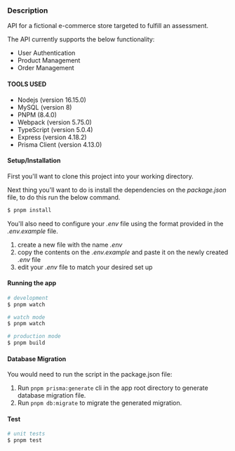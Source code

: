 ### Description

API for a fictional e-commerce store targeted to fulfill an assessment.

The API currently supports the below functionality:

-   User Authentication
-   Product Management
-   Order Management

#### TOOLS USED

-   Nodejs (version 16.15.0)
-   MySQL (version 8)
-   PNPM (8.4.0)
-   Webpack (version 5.75.0)
-   TypeScript (version 5.0.4)
-   Express (version 4.18.2)
-   Prisma Client (version 4.13.0)

#### Setup/Installation

First you'll want to clone this project into your working directory.

Next thing you'll want to do is install the dependencies on the
_package.json_ file, to do this run the below command.

```bash
$ pnpm install
```

You'll also need to configure your _.env_ file using the format provided in the _.env.example_ file.

1. create a new file with the name _.env_
2. copy the contents on the _.env.example_ and paste it on the newly
   created _.env_ file
3. edit your _.env_ file to match your desired set up

#### Running the app

```bash
# development
$ pnpm watch

# watch mode
$ pnpm watch

# production mode
$ pnpm build
```

#### Database Migration

You would need to run the script in the package.json file:

1. Run `pnpm prisma:generate` cli in the app root directory to generate database migration file.
2. Run `pnpm db:migrate` to migrate the generated migration.

#### Test

```bash
# unit tests
$ pnpm test
```
